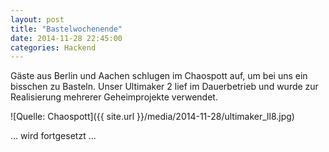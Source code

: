 ```yaml
---
layout: post
title: "Bastelwochenende"
date: 2014-11-28 22:45:00
categories: Hackend
---
```

Gäste aus Berlin und Aachen schlugen im Chaospott auf, um bei uns ein bisschen zu Basteln.  Unser Ultimaker 2 lief im Dauerbetrieb und wurde zur Realisierung mehrerer Geheimprojekte verwendet.

![Quelle: Chaospott]({{ site.url }}/media/2014-11-28/ultimaker_ll8.jpg)

... wird fortgesetzt ...
